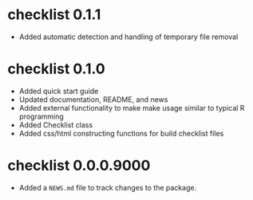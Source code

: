 # checklist 0.1.1


* Added automatic detection and handling of temporary file removal

# checklist 0.1.0

* Added quick start guide
* Updated documentation, README, and news
* Added external functionality to make make usage similar to typical R programming
* Added Checklist class
* Added css/html constructing functions for build checklist files

# checklist 0.0.0.9000

* Added a `NEWS.md` file to track changes to the package.
